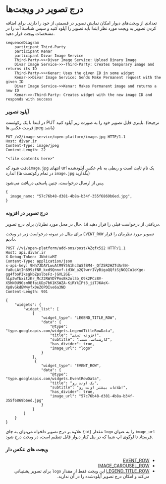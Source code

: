 # درج تصویر در ویجت‌ها

تعدادی از ویجت‌های دیوار امکان نمایش تصویر در قسمتی از خود را دارند. برای اضافه کردن تصویر به ویجت مورد نظر ابتدا باید تصویر را آپلود کنید و سپس شناسهٔ آت را در مشخصات ویجت قرار دهید.

```mermaid
sequenceDiagram
    participant Third-Party
    participant Kenar
    participant Divar Image Service
    Third-Party->>+Divar Image Service: Upload Binary Image
    Divar Image Service->>-Third-Party: Creates temporary image and returns its ID
    Third-Party->>+Kenar: Uses the given ID in some widget
    Kenar->>Divar Image Service: Sends Make Permanent request with the given ID
    Divar Image Service->>Kenar: Makes Permanent image and returns a new ID
    Kenar->>-Third-Party: Creates widget with the new image ID and responds with success
```

### آپلود تصویر

در ابتدا با یک رکوئست PUT باینری فایل تصویر خود را به صورت زیر آپلود کنید. (ترجیحا فرمت عکس ها jpeg باشد)

```http request
PUT /v2/image-service/open-platform/image.jpg HTTP/1.1
Host: divar.ir
Content-Type: image/jpeg
Content-Length: 22

"<file contents here>"
```

دفت شود که`image.jpg` انتهای url یک نام ثابت است و ربطی به نام عکس آپلودشده ندارد! (در تمام رکوئست ها `image.jpg` بگذارید)

پس از ارسال درخواست، چنین پاسخی دریافت می‌شود.

```json5
{
  image_name: "57c76b48-d381-4b8a-b34f-355f6869b6ed.jpg",
}
```

### درج تصویر در افزونه

حال در محل مورد نظرتان برای درج تصویر، `id` دریافتی از درخواست قبلی را قرار دهید.

برای مثال در نمونه درخواست زیر در ویجت `EVENT_ROW` تصویر مورد نظرمان را قرار دادیم.

```http request
POST //v1/open-platform/add-ons/post/AZqfx5i2 HTTP/1.1
Host: api.divar.ir
X-Debug-Token: JNbtiaMZ
Content-Type: application/json
x-api-key: 9Hh7JDAYLwuAtM9Y5A1hc3WSfBM4-_QfZ5R2HZTdArhN-fa8uLAtIn699zfNR_kxd9Qnnvf-id3W_a2QlwrrIVyBigaQQfiSjNGQCu1oKge-gg4fboPIksgkbZpslbsFz-jGVL2GE-hLp2wTbxitzKr_McZ2RWYDYPmsBk2ol3b_O9k2PCz8V-X5hN0U9GsmRBfaiUDp7bK1KSWZA-KiRYkIPt3_jiTJ6AeX-Xp8vGkdEW4yfx0eZOPDIve6a3ND
Content-Length: 901

{
    "widgets": {
        "widget_list": [
            {
                "widget_type": "LEGEND_TITLE_ROW",
                "data": {
                    "@type": "type.googleapis.com/widgets.LegendTitleRowData",
                    "title": "افزونه تستی",
                    "subtitle": "کارشناسی تستی",
                    "has_divider": true,
                    "image_url": "logo"
                }
            },
             {
                "widget_type": "EVENT_ROW",
                "data": {
                    "@type": "type.googleapis.com/widgets.EventRowData",
                    "title": "یک اونت رو",
                    "subtitle": "اطلاعات بیشتر اونت رو",
                    "has_divider": true,
                    "image_url": "57c76b48-d381-4b8a-b34f-355f6869b6ed.jpg"
                }
            }
        ]
    }
}
```

علاوه بر درج تصویر دلخواه می‌توان به جای `{id}` مقدار `logo` را به عنوان `image_url` فرستاد تا لوگوی اپ شما که در پنل کنار دیوار قابل تنظیم است، در ویجت درج شود.
### ویجت های عکس دار
<ul dir="rtl">
<li><a href="event_row.md">EVENT_ROW</a></li>
<li><a href="image_carousel_row.md">IMAGE_CAROUSEL_ROW</a></li>
<li><a href="legend_title_row.md">LEGEND_TITLE_ROW</a> این ویجت فقط از مقدار <code>logo</code> برای تصویر پشتیبانی می‌کند و امکان درج تصویر آپلودشده را در آن ندارید.</li>
<ul>
